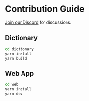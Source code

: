 # Contribution Guide

[Join our Discord](https://holodata.org/discord) for discussions.

## Dictionary

```bash
cd dictionary
yarn install
yarn build
```

## Web App

```bash
cd web
yarn install
yarn dev
```
